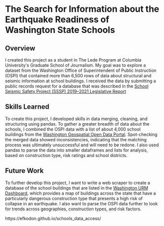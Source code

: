 <link rel="stylesheet" href="https://cdn.jsdelivr.net/npm/bulma@0.9.4/css/bulma.min.css" />
    <link rel="stylesheet" href="style.css">
  </head>
  <body>
        <div class="section">
            <div class="container content">
                <h1 class="title">The Search for Information about the Earthquake Readiness of Washington State Schools</h1>
                <h2 class="title">Overview</h2>
                <p> I created this project as a student in The Lede Program at Columbia University's Graduate School of Journalism. My goal was to explore a dataset from the Washington Office of Superintendent of Public Instruction (OSPI) that contained more than 6,500 rows of data about structural and seismic information at school buildings. I received the data by submitting a public records request for a database that was described in the <a href="https://fortress.wa.gov/dnr/geologydata/school_seismic_safety/phase2/School_Seismic_Safety_Project_2021_Final_Report_DNR.pdf">School Seismic Safety Project (SSSP) 2019–2021 Legislative Report</a>
                </p>
                <p>
                </p>
                </p>
                </p>
                <p> 
                </p>
                <h2 class="title">Skills Learned</h2>
                <p>To create this project, I developed skills in data merging, cleaning, and structuring using pandas. To gather a greater breadth of data about the schools, I combined the OSPI data with a list of about 4,000 school buildings from the <a href="https://geo.wa.gov/datasets/23bbd746f9924c149681815cfd2a6300/explore?location=47.266088%2C-120.802250%2C7.02&showTabl">Washington Geospatial Open Data Portal</a>. Spot-checking the merged data showed inconsistencies, indicating that the matching process was ultimately unsuccessful and will need to be redone. I also used pandas to parse the data into smaller dataframes and lists for analysis, based on construction type, risk ratings and school districts.
                </p>
                <h2 class="title">Future Work</h2>
                <p>To further develop this project, I want to write a web scraper to create a database of the school buildings that are listed in the 
                <a href="https://fortress.wa.gov/com/urmasonary/urmasonary/#7/47.347/-121.029/">Washington URM Dashboard</a>, which provides a map of buildings across the state that have a particularly dangerous construction type that presents a high risk of collapse in an earthquake. I also want to parse the OSPI data further to look for trends across geographies, construction types, and risk factors.
                </p>
                <p>https://efkodon.github.io/schools_data_access/</p>
